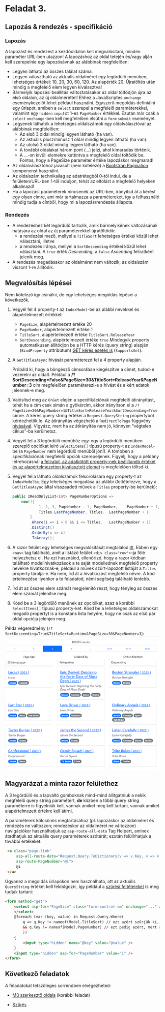 # Feladat 3.

## Lapozás & rendezés - specifikáció

### Lapozás
A lapozást és rendezést a kezdőoldalon kell megvalósítani, minden paraméter URL-ben utazzon! A lapozáshoz az oldal tetején és/vagy alján kell szerepelnie egy lapozósávnak az alábbinak megfelelően:
- Legyen látható az összes találat száma.
- Legyen választható az aktuális oldalméret egy legördülő menüben, lehetséges értékei: 10, 20, 30, 60, 120. Az alapérték 20. Újratöltés után mindig a megfelelő elem legyen kiválasztva!
- Bármelyik lapozási beállítás változtatásakor az oldal töltődjön újra az első oldalon, az új oldalmérettel! Ehhez a JavaScriptes `onchange` eseménykezelőt lehet például használni. Egyszerű megoldás definiálni egy űrlapot, amiben a `select` szerepel a megfelelő paraméterekkel, valamint egy `hidden` `input`ot 1-es `PageNumber` értékkel. Ezután már csak a `select` `onchange`-ben kell megfelelően elsütni a `form` `submit` eseményét.
- Legyenek láthatók a lehetséges oldalszámok egy oldalválasztóval az alábbinak megfelelően:
    - Az első 3 oldal mindig legyen látható (ha van).
    - Az aktuális plusz/mínusz 1 oldal mindig legyen látható (ha van).
    - Az utolsó 3 oldal mindig legyen látható (ha van).
    - A további oldalakat három pont (...) jelzi, ahol kimaradás történik.
    - A ...-on kívüli elemekre kattintva a megfelelő oldal töltődik be. Fontos, hogy a PageSize paraméter értéke lapozáskor megmarad!
- Az oldalválasztóhoz javasolt (nem kötelező) a [Bootstrap Pagination](https://getbootstrap.com/docs/5.0/components/pagination/) komponenst használni.
- Az oldalszám technikailag az adatrétegből 0-tól indul, de a felületen/URL-ben 1-től induljon, tehát az eltolást a megfelelő helyeken alkalmazd!
- Ha a lapozási paraméterek nincsenek az URL-ben, írányítsd át a kérést egy olyan címre, ami már tartalmazza a paramétereket, így a felhasználó mindig tudja a címből, hogy mi a lapozás/rendezés állapota.

### Rendezés

- A rendezéshez két legördülő tartozik, amik bármelyikének változásának hatására az oldal az új paraméterekkel újratöltődik:
    - a rendezési mező, mellyel a `TitleSort` lehetséges értékei közül lehet választani, illetve
    - a rendezés iránya, mellyel a `SortDescending` értékei közül lehet választani. A `true` érték _Descending_, a `false` _Ascending_ feliratként jelenik meg.
- A rendezés megadásakor az oldalméret nem változik, az oldalszám viszont 1-re állítódik.

## Megvalósítás lépései

Nem kötelező így csinálni, de egy lehetséges megoldás lépései a következők.

1. Vegyél fel 4 property-t az `IndexModel`-be az alábbi nevekkel és alapértelmezett értékkel:
    - `PageSize`, alapértelmezett értéke 20
    - `PageNumber`, alapértelmezett értéke 1
    - `TitleSort`, alapértelmezett értéke `TitleSort.ReleaseYear`
    - `SortDescending`, alapértelmezett értéke `true`
Mindegyik property automatikusan állítódjon be a HTTP kérés (query string) alapján (`BindProperty` attribútum) [GET kérés esetén is](https://learn.microsoft.com/en-us/aspnet/core/mvc/models/model-binding?view=aspnetcore-6.0#model-binding-for-http-get-requests-1) (`SupportsGet`).

1. A `GetTitlesAsync` hívását paraméterezd fel a 4 property alapján.

    Próbáld ki, hogy a böngésző címsorában kiegészítve a címet, tudod-e vezérelni az oldalt. Például a **/?SortDescending=False&PageSize=30&TitleSort=ReleaseYear&PageNumber=3** cím megfelelően paraméterezi-e a hívást és a kért adatok jelennek-e meg.

1. Valósítsd meg az `OnGet` elején a specifikációnak megfelelő átirányítást, tehát ha a cím csak simán a gyökércím, akkor irányítson el a `/?PageSize=20&PageNumber=1&TitleSort=ReleaseYear&SortDescending=True` címre. A kérés query string értékei a `Request.QueryString` propertyből kérdezhetők le. Az átirányítás végezhető a `RedirectToPage` függvény [hívásával](https://learn.microsoft.com/en-us/dotnet/api/microsoft.aspnetcore.mvc.razorpages.pagebase.redirecttopage?view=aspnetcore-6.0#microsoft-aspnetcore-mvc-razorpages-pagebase-redirecttopage(system-string-system-object)). Vigyázz, mert ha az átirányítás nem jó, könnyen "végtelen ciklus"-ba kerülhetsz.

1. Vegyél fel a 3 legördülő menühöz egy-egy a legördülő menüben szereplő opciókat leíró `SelectItems[]` típusú property-t az `IndexModel`-be (a `PageNumber` nem legördülő menüből jön!). A tömbben a specifikációnak megfelelő opciók szerepeljenek. Figyelj, hogy a példány létrehozásnál [a feliratot, az adatkötött property-nek beállítandó értéket és az alapértelmezetten kiválasztott elemet](https://learn.microsoft.com/en-us/dotnet/api/microsoft.aspnetcore.mvc.rendering.selectlistitem.-ctor?view=aspnetcore-6.0#microsoft-aspnetcore-mvc-rendering-selectlistitem-ctor(system-string-system-string-system-boolean)) is megfelelően töltsd ki.

1. Vegyél fel a látható oldalszámok felsorolására egy property-t az `IndexModelbe`. Egy lehetséges megadása az alábbi (feltételezve, hogy a `GetTitlesAsync` által visszaadott művek a `Titles` property-be kerülnek):

    ```csharp
    public IReadOnlyList<int> PageNumberOptions =>
        new[]{
                1, 2, 3, PageNumber - 1, PageNumber,    PageNumber + 1, Titles.LastPageNumber -    1,
                Titles.LastPageNumber, Titles.  LastPageNumber + 1
            }
            .Where(i => i > 0 && i <= Titles.   LastPageNumber + 1)
            .Distinct()
            .OrderBy(i => i)
            .ToArray();
    ```

1. A razor felület egy lehetséges megvalósítását megtalálod [itt](./snippets/index.paging.cshtml). Ebben egy `<nav>` tag található, amit a listázó felület `<div class="row">`-ja fölé helyezhetsz el. Ha ezt használod, ellenőrizd, hogy a razor kódban található modellhivatkozások a te saját modellednek megfelelő property nevekre hivatkoznak-e, például a művek szűrt-lapozott listáját a `Titles` property tárolja-e. Ha nem, írd át a hivatkozást megfelelő névre. A kód értelmezése ilyenkor a te feladatod, némi segítség található lentebb.

1. Írd át az összes elem számát megjelenítő részt, hogy tényleg az összes elem számát jelenítse meg.

1. Kösd be a 3 legördülő menünek az opcióikat, azaz a korábbi `SelectItems[]` típusú property-ket. Kösd be a lehetséges oldalszámokat megadó propertyt is a konstans lista helyére, hogy ne csak az első pár oldal opciója jelenjen meg.

Példa végeredmény (`/?SortDescending=True&TitleSort=Runtime&PageSize=30&PageNumber=3`):
![Feladat 3.](images/feladat-3.png)

## Magyarázat a minta razor felülethez

A 3 legördülő és a lapváltó gomboknak mind-mind állítgatniuk a nekik megfelelő query string paramétert, **de** közben a többi query string paraméterre is figyelniük kell, vannak amiket meg kell tartani, vannak amiket alapértelmezett értékre kell átírni.

A paraméterek kölcsönös megtartásához (pl. lapozáskor az oldalméret és rendezés ne változzon; rendezéskor az oldalméret ne változzon) navigációkor használhatjuk az `asp-route-all-data` Tag Helpert, aminek átadhatjuk az aktuális query paraméterek szótárát; ezután felülírhatjuk a további értékeket:

```html
 <a class="page-link"
     asp-all-route-data="Request.Query.ToDictionary(v => v.Key, v => v.Value?.ToString())"
     asp-route-PageNumber="@i">
     @i
 </a>
```

Ugyanez a megoldás űrlapokon nem használható, ott az aktuális `QueryString` értéket kell feldolgozni, így például a [szűrési feltételeket](Feladat-4.md) is meg tudjuk tartani:
    
```html
<form method="get">
    <select asp-for="PageSize" class="form-control-sm" onchange="..." asp-items="@(...)">
    </select>
    @foreach (var (key, value) in Request.Query.Where(
        q => q.Key != nameof(Model.TitleSort) // ezt azért szűrjük ki, mert a select-ben állítjuk ugyanezen az űrlapon
        && q.Key != nameof(Model.PageNumber) // ezt pedig azért, mert rejtett mezőben 1-re állítjuk, hogy oldalméret váltásakor az első oldalra megyünk
        ))
    {
        <input type="hidden" name="@key" value="@value" />
    }
    <input type="hidden" asp-for="PageNumber" value="1" />
</form>
```

## Következő feladatok

A feladatokat tetszőleges sorrendben elvégezheted:

- [Mű szerkesztő oldala](Feladat-2.md) (korábbi feladat)

- [Szűrés](Feladat-4.md)
